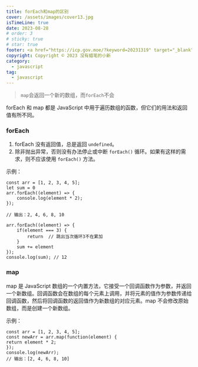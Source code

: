 ```yaml
---
title: forEach和map的区别
cover: /assets/images/cover13.jpg
isTimeLine: true
date: 2023-08-28
# order: 3
# sticky: true
# star: true
footer: <a href="https://icp.gov.moe/?keyword=20231319" target="_blank">萌 ICP 备 20231319 号</a>
copyright: Copyright © 2023 没有蜡笔的小新
category:
  - javascript
tag:
  - javascript
---
```


> `map`会返回一个新的数组，而`forEach`不会

forEach 和 map 都是 JavaScript 中用于遍历数组的函数，但它们的用法和返回值有所不同。

### forEach

1. forEach 没有返回值，总是返回 `undefined`。
2. 除非抛出异常，否则没有办法停止或中断 `forEach()` 循环。如果有这样的需求，则不应该使用 `forEach()` 方法。

示例：

```
const arr = [1, 2, 3, 4, 5];
let sum = 0
arr.forEach((element) => {
	console.log(element * 2);
});

// 输出：2, 4, 6, 8, 10

arr.forEach((element) => {
	if(element === 3) {
		return  // 跳出当次循环3不在累加
	}
	sum += element
});
console.log(sum); // 12
```

### map

map 是 JavaScript 数组的一个内置方法，它接受一个回调函数作为参数，并返回一个新数组。回调函数会在数组的每个元素上调用，并将元素的值作为参数传递给回调函数，然后将回调函数的返回值作为新数组的对应元素。map 不会修改原始数组，而是创建一个新数组。

示例：

```
const arr = [1, 2, 3, 4, 5];
const newArr = arr.map(function(element) {
return element * 2;
});
console.log(newArr);
// 输出：[2, 4, 6, 8, 10]
```
